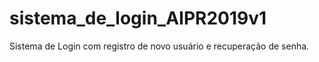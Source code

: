# sistema_de_login_AIPR2019v1
Sistema de Login com registro de novo usuário e recuperação de senha.
